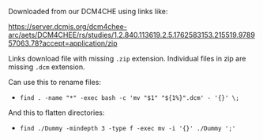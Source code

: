Downloaded from our DCM4CHE using links like:

https://server.dcmjs.org/dcm4chee-arc/aets/DCM4CHEE/rs/studies/1.2.840.113619.2.5.1762583153.215519.978957063.78?accept=application/zip

Links download file with missing `.zip` extension.
Individual files in zip are missing `.dcm` extension.

Can use this to rename files:
- `find . -name "*" -exec bash -c 'mv "$1" "${1%}".dcm' - '{}' \;`


And this to flatten directories:
- `find ./Dummy -mindepth 3 -type f -exec mv -i '{}' ./Dummy ';'`
